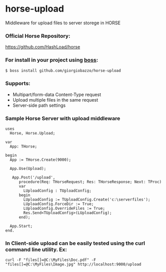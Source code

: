 # horse-upload
Middleware for upload files to server storege in HORSE

### Official Horse Repository:
https://github.com/HashLoad/horse

### For install in your project using [boss](https://github.com/HashLoad/boss):
``` sh
$ boss install github.com/giorgiobazzo/horse-upload
```

### Supports:
 - Multipart/form-data Content-Type request
 - Upload multiple files in the same request
 - Server-side path settings

### Sample Horse Server with upload middleware
```delphi
uses
  Horse, Horse.Upload;

var
  App: THorse;

begin
  App := THorse.Create(9000);
  
  App.Use(Upload);
  
   App.Post('/upload',
      procedure(Req: THorseRequest; Res: THorseResponse; Next: TProc)
      var
        LUploadConfig : TUploadConfig;
      begin
        LUploadConfig := TUploadConfig.Create('c:\serverfiles');
        LUploadConfig.ForceDir := True;
        LUploadConfig.OverrideFiles := True;
        Res.Send<TUploadConfig>(LUploadConfig);
      end);

  App.Start;
end.
```
### In Client-side upload can be easily tested using the curl command line utility. Ex:
```
curl -F "files[]=@C:\MyFiles\Doc.pdf" -F "files[]=@C:\MyFiles\Image.jpg" http://localhost:9000/upload
```
